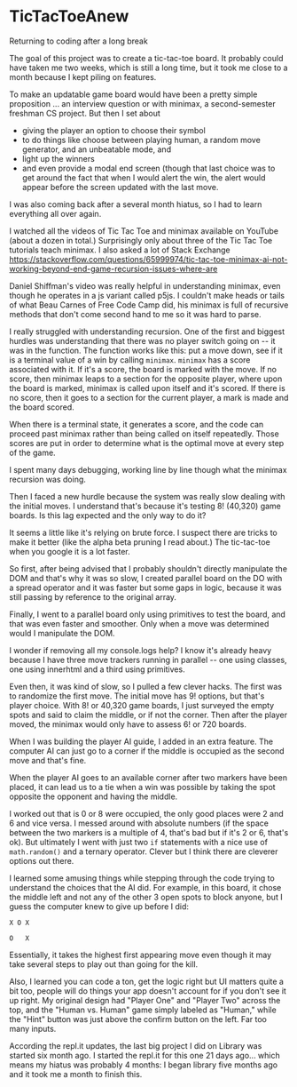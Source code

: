 # TicTacToeAnew
Returning to coding after a long break



The goal of this project was to create a tic-tac-toe board. It probably could have taken me two weeks, which is still a long time, but it took me close to a month because I kept piling on features. 

To make an updatable game board would have been a pretty simple proposition ... an interview question or with minimax, a second-semester freshman CS project. But then I set about 

* giving the player an option to choose their symbol
* to do things like choose between playing human, a random move generator, and an unbeatable mode, and 
* light up the winners 
* and even provide a modal end screen (though that last choice was to get around the fact that when I would alert the win, the alert would appear before the screen updated with the last move. 

I was also coming back after a several month hiatus, so I had to learn everything all over again. 

I watched all the videos of Tic Tac Toe and minimax available on YouTube (about a dozen in total.) Surprisingly only about three of the Tic Tac Toe tutorials teach minimax. I also asked a lot of Stack Exchange
https://stackoverflow.com/questions/65999974/tic-tac-toe-minimax-ai-not-working-beyond-end-game-recursion-issues-where-are

Daniel Shiffman's video was really helpful in understanding minimax, even though he operates in a js variant called p5js. I couldn't make heads or tails of what Beau Carnes of Free Code Camp did, his minimax is full of recursive methods that don't come second hand to me so it was hard to parse.

I really struggled with understanding recursion. One of the first and biggest hurdles was understanding that there was no player switch going on -- it was in the function. The function works like this: put a move down, see if it is a terminal value of a win by calling `minimax`. `minimax` has a score associated with it. If it's a score, the board is marked with the move. If no score, then minimax leaps to a section for the opposite player, where upon the board is marked, minimax is called upon itself and it's scored. If there is no score, then it goes to a section for the current player, a mark is made and the board scored.

When there is a terminal state, it generates a score, and the code can proceed past minimax rather than being called on itself repeatedly. Those scores are put in order to determine what is the optimal move at every step of the game.

I spent many days debugging, working line by line though what the minimax recursion was doing. 

Then I faced a new hurdle because the system was really slow dealing with the initial moves. I understand that's because it's testing 8! (40,320) game boards. Is this lag expected and the only way to do it? 

It seems a little like it's relying on brute force. I suspect there are tricks to make it better (like the alpha beta pruning I read about.) The tic-tac-toe when you google it is a lot faster. 

So first, after being advised that I probably shouldn't directly manipulate the DOM and that's why it was so slow, I created parallel board on the DO with a spread operator and it was faster but some gaps in logic, because it was still passing by reference to the original array.

Finally, I went to a parallel board only using primitives to test the board, and that was even faster and smoother. Only when a move was determined would I manipulate the DOM.

I wonder if removing all my console.logs help? I know it's already heavy because I have three move trackers running in parallel -- one using classes, one using innerhtml and a third using primitives.

Even then, it was kind of slow, so I pulled a few clever hacks. The first was to randomize the first move. The initial move has 9! options, but that's player choice. With 8! or 40,320 game boards, I just surveyed the empty spots and said to claim the middle, or if not the corner. Then after the player moved, the minimax would only have to assess 6! or 720 boards.

When I was building the player AI guide, I added in an extra feature. The computer AI can just go to a corner if the middle is occupied as the second move and that's fine.

When the player AI goes to an available corner after two markers have been placed, it can lead us to a tie when a win was possible by taking the spot opposite the opponent and having the middle.

I worked out that is 0 or 8 were occupied, the only good places were 2 and 6 and vice versa. I messed around with absolute numbers (if the space between the two markers is a multiple of 4, that's bad but if it's 2 or 6, that's ok). But ultimately I went with just two `if` statements with a nice use of `math.random()` and a ternary operator. Clever but I think there are cleverer options out there.

I learned some amusing things while stepping through the code trying to understand the choices that the AI did. For example, in this board, it chose the middle left and not any of the other 3 open spots to block anyone, but I guess the computer knew to give up before I did:

```
X O X

O   X
```
Essentially, it takes the highest first appearing move even though it may take several steps to play out than going for the kill.

Also, I learned you can code a ton, get the logic right but UI matters quite a bit too, people will do things your app doesn't account for if you don't see it up right. My original design had "Player One" and "Player Two" across the top, and the "Human vs. Human" game simply labeled as "Human," while the "Hint" button was just above the confirm button on the left. Far too many inputs.

According the repl.it updates, the last big project I did on Library was started six month ago. I started the repl.it for this one 21 days ago... which means my hiatus was probably 4 months: I began library five months ago and it took me a month to finish this.
